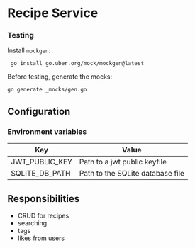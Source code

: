 # Recipe Service

### Testing

Install `mockgen`:
```shell
 go install go.uber.org/mock/mockgen@latest
```

Before testing, generate the mocks:

```shell
go generate _mocks/gen.go
```
## Configuration

### Environment variables
| Key            | Value                            |
|----------------|----------------------------------|
| JWT_PUBLIC_KEY | Path to a jwt public keyfile     |
| SQLITE_DB_PATH | Path to the SQLite database file |

## Responsibilities

- CRUD for recipes
- searching
- tags
- likes from users